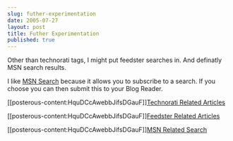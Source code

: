 ```yaml
---
slug: futher-experimentation
date: 2005-07-27
layout: post
title: Futher Experimentation
published: true
---
```

Other than technorati tags, I might put feedster searches in. And definatly MSN search results.<p />I like <a href="http://search.msn.co.uk/" rel="tag">MSN Search</a> because it allows you to subscribe to a search. If you choose you can then submit this to your Blog Reader.<p />[[posterous-content:HquDCcAwebbJifsDGauF]]<a href="http://www.technorati.com/tag/Blogs">Technorati Related Articles</a><p />[[posterous-content:HquDCcAwebbJifsDGauF]]<a href="http://feedfinder.feedster.com/search.php?hl=&amp;ie=UTF-8&amp;limit=15&amp;db=feeds&amp;q=Blogs&amp;sort=relevance">Feedster Related Articles</a><p />[[posterous-content:HquDCcAwebbJifsDGauF]]<a href="http://search.msn.co.uk/results.aspx?q=Blogs&amp;FORM=QBRE">MSN Related Search</a><div class="blogger-post-footer"><img class="posterous_download_image" src="https://blogger.googleusercontent.com/tracker/8109338-112249265664871805?l=www.kinlan.co.uk%2Findex.html" height="1" alt="" width="1" /></div>

